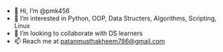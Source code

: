 - 👋 Hi, I’m @pmk456
- 👀 I’m interested in Python, OOP, Data Structers, Algorithms, Scripting, Linux
- 💞️ I’m looking to collaborate with DS learners
- 📫 Reach me at patanmusthakheem786@gmail.com
<!---
pmk456/pmk456 is a ✨ special ✨ repository because its `README.md` (this file) appears on your GitHub profile.
You can click the Preview link to take a look at your changes.
--->
